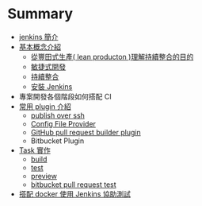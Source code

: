 # Summary

* [jenkins 簡介](README.md)
* [基本概念介紹](basic/README.md)
   * [從豐田式生產( lean producton )理解持續整合的目的](basic/lean.md)
   * [敏捷式開發](basic/agile.md)
   * [持續整合](basic/continuous-integration.md)
   * [安裝 Jenkins](basic/install.md)
* 專案開發各個階段如何搭配 CI
* [常用 plugin 介紹](plugin/README.md)
   * [publish over ssh](plugin/publish-over-ssh.md)
   * [Config File Provider](plugin/config-file-provider.md)
   * [GitHub pull request builder plugin](plugin/github_pull_request_builder.md)
   * Bitbucket Plugin
* [Task 實作](task/README.md)
   * [build](task/build.md)
   * [test](task/test.md)
   * [preview](task/preview.md)
   * [bitbucket pull request test](task/bitbucket-pr-test.md)
* [搭配 docker 使用 Jenkins 協助測試](withDocker/README.md)

